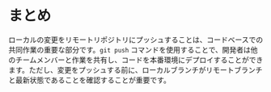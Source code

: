 # まとめ

ローカルの変更をリモートリポジトリにプッシュすることは、コードベースでの共同作業の重要な部分です。`git push` コマンドを使用することで、開発者は他のチームメンバーと作業を共有し、コードを本番環境にデプロイすることができます。ただし、変更をプッシュする前に、ローカルブランチがリモートブランチと最新状態であることを確認することが重要です。

